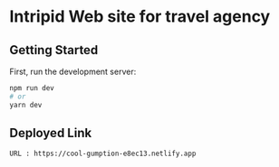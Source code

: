 # Intripid Web site for travel agency

## Getting Started

First, run the development server:

```bash
npm run dev
# or
yarn dev
```

## Deployed Link

    URL : https://cool-gumption-e8ec13.netlify.app
